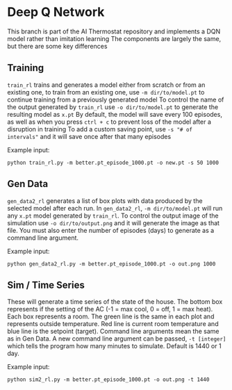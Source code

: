 # Deep Q Network

This branch is part of the AI Thermostat repository and implements a DQN model rather than imitation learning
The components are largely the same, but there are some key differences

## Training

`train_rl` trains and generates a model either from scratch or from an existing one, to train from an existing one,
use `-m dir/to/model.pt` to continue training from a previously generated model
To control the name of the output generated by `train_rl` use `-o dir/to/model.pt` to generate the resulting model as `x.pt`
By default, the model will save every 100 episodes, as well as when you press `ctrl + c` to prevent loss of the model after a disruption in training
To add a custom saving point, use `-s "# of intervals"` and it will save once after that many episodes

Example input: 

``` python train_rl.py -m better.pt_episode_1000.pt -o new.pt -s 50 1000 ```

## Gen Data

`gen_data2_rl` generates a list of box plots with data produced by the selected model after each run.
In `gen_data2_rl`, `-m dir/to/model.pt` will run any `x.pt` model generated by `train_rl`.
To control the output image of the simulation use `-o dir/to/output.png` and it will generate the image as that file. 
You must also enter the number of episodes (days) to generate as a command line argument.

Example input:

``` python gen_data2_rl.py -m better.pt_episode_1000.pt -o out.png 1000 ```

## Sim / Time Series

These will generate a time series of the state of the house. 
The bottom box represents if the setting of the AC (-1 = max cool, 0 = off, 1 = max heat). 
Each box represents a room. The green line is the same in each plot and represents outside temperature. 
Red line is current room temperature and blue line is the setpoint (target). 
Command line arguments mean the same as in Gen Data. 
A new command line argument can be passed, `-t [integer]` which tells the program how many minutes to simulate. 
Default is 1440 or 1 day.

Example input:

``` python sim2_rl.py -m better.pt_episode_1000.pt -o out.png -t 1440 ```
